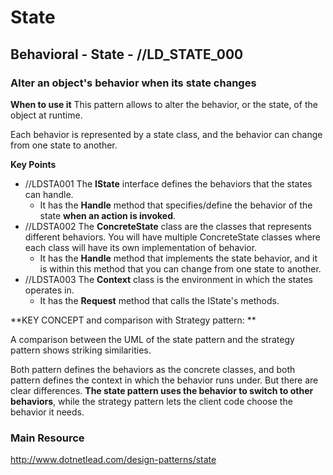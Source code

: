 # State
## Behavioral - State -  //LD_STATE_000
### Alter an object's behavior when its state changes

**When to use it**
This pattern allows to alter the behavior, or the state, of the object at runtime. 

Each behavior is represented by a state class, and the behavior can change from one state to another. 

**Key Points**
- //LDSTA001 The **IState** interface defines the behaviors that the states can handle.                     
  - It has the **Handle** method that specifies/define the behavior of the state **when an action is invoked**.
- //LDSTA002 The **ConcreteState** class are the classes that represents different behaviors. You will have multiple ConcreteState classes where each class will have its own implementation of behavior.
  - It has the **Handle** method that implements the state behavior, and it is within this method that you can change from one state to another.
- //LDSTA003 The **Context** class is the environment in which the states operates in.
  - It has the **Request** method that calls the IState's methods.

**KEY CONCEPT and comparison with Strategy pattern: ** 

A comparison between the UML of the state pattern and the strategy pattern shows striking similarities. 

Both pattern defines the behaviors as the concrete classes, and both pattern defines the context in which the behavior runs under. But there are clear differences. **The state pattern uses the behavior to switch to other behaviors**, while the strategy pattern lets the client code choose the behavior it needs.

### Main Resource
http://www.dotnetlead.com/design-patterns/state












